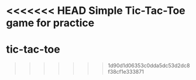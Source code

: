 <<<<<<< HEAD
Simple Tic-Tac-Toe game for practice
=======
# tic-tac-toe
>>>>>>> 1d90d1d06353c0dda5dc53d2dc8f38cf1e333871
